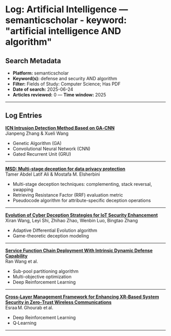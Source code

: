 # Log: Artificial Intelligence — semanticscholar - keyword: "artificial intelligence AND algorithm"

## Search Metadata

- **Platform:** semanticscholar
- **Keyword(s):** defense and security AND algorithm
- **Filter:** Fields of Study: Computer Science; Has PDF
- **Date of search:** 2025-06-24
- **Articles reviewed:** 0
— **Time window:** 2025

---

## Log Entries

**[ICN Intrusion Detection Method Based on GA‑CNN](https://doi.org/10.1371/journal.pone.0325367)**  
Jianpeng Zhang & Xueli Wang  
- Genetic Algorithm (GA)
- Convolutional Neural Network (CNN)
- Gated Recurrent Unit (GRU)

---

**[MSD: Multi-stage deception for data privacy protection](https://doi.org/10.1371/journal.pone.0323944)**  
Tamer Abdel Latif Ali & Mostafa M. Elsherbini  
- Multi-stage deception techniques: complementing, stack reversal, swapping  
- Retrieving Resistance Factor (RRF) evaluation metric  
- Pseudocode algorithm for attribute-specific deception operations

---

**[Evolution of Cyber Deception Strategies for IoT Security Enhancement](https://doi.org/10.1109/JIOT.2025.3532782)**  
Xiran Wang, Leyi Shi, Zhihao Zhao, Wenbin Luo, Bingtao Zhang  
- Adaptive Differential Evolution algorithm 
- Game-theoretic deception modeling

---

**[Service Function Chain Deployment With Intrinsic Dynamic Defense Capability](https://doi.org/10.1109/TMC.2025.3532210)**  
Ran Wang et al.  
- Sub-pool partitioning algorithm
- Multi-objective optimization  
- Deep Reinforcement Learning

---

**[Cross‑Layer Management Framework for Enhancing XR‑Based System Security in Zero‑Trust Wireless Communications](https://doi.org/10.1109/JSAC.2025.3560004)**  
Esraa M. Ghourab et al.  
- Deep Reinforcement Learning
- Q‑Learning

---
